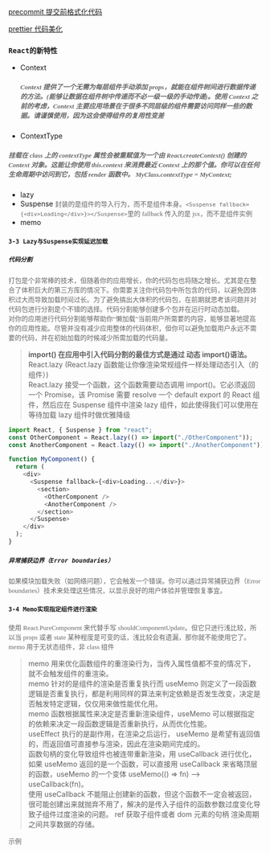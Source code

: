 [precommit 提交前格式化代码](https://prettier.io/docs/en/precommit.html)

[prettier 代码美化](https://prettier.io/docs/en/install.html)

### `React的新特性`

- Context

  ##### <font size=2 color=#666 face="黑体">Context 提供了一个无需为每层组件手动添加 props，就能在组件树间进行数据传递的方法。(能够让数据在组件树中传递而不必一级一级的手动传递)。使用 Context 之前的考虑，Context 主要应用场景在于很多不同层级的组件需要访问同样一些的数据。请谨慎使用，因为这会使得组件的复用性变差</font>

- ContextType

##### <font size=2 color=#666 face="黑体">挂载在 class 上的 contextType 属性会被重赋值为一个由 React.createContext() 创建的 Context 对象。这能让你使用 this.context 来消费最近 Context 上的那个值。你可以在任何生命周期中访问到它，包括 render 函数中。 MyClass.contextType = MyContext;</font>

- lazy
- Suspense
  <font size=2 color=#666 face="黑体">封装的是组件的导入行为，而不是组件本身。`<Suspense fallback={<div>Loading</div>}></Suspense>`里的 fallback 传入的是 jsx，而不是组件实例</font>
- memo

#### `3-3 Lazy与Suspense实现延迟加载`

##### `代码分割 `

<font size=2 color=#666 face="黑体">打包是个非常棒的技术，但随着你的应用增长，你的代码包也将随之增长。尤其是在整合了体积巨大的第三方库的情况下。你需要关注你代码包中所包含的代码，以避免因体积过大而导致加载时间过长。为了避免搞出大体积的代码包，在前期就思考该问题并对代码包进行分割是个不错的选择。代码分割能够创建多个包并在运行时动态加载。<br /></font>
<font size=2 color=#666 face="黑体">对你的应用进行代码分割能够帮助你“懒加载”当前用户所需要的内容，能够显著地提高你的应用性能。尽管并没有减少应用整体的代码体积，但你可以避免加载用户永远不需要的代码，并在初始加载的时候减少所需加载的代码量。</font>

> **import() 在应用中引入代码分割的最佳方式是通过 动态 import()语法。**<br />
> React.lazy (React.lazy 函数能让你像渲染常规组件一样处理动态引入（的组件）)<br />
> React.lazy 接受一个函数，这个函数需要动态调用 import()。它必须返回一个 Promise，该 Promise 需要 resolve 一个 default export 的 React 组件，然后应在 Suspense 组件中渲染 lazy 组件，如此使得我们可以使用在等待加载 lazy 组件时做优雅降级

```javascript
import React, { Suspense } from "react";
const OtherComponent = React.lazy(() => import("./OtherComponent"));
const AnotherComponent = React.lazy(() => import("./AnotherComponent"));

function MyComponent() {
  return (
    <div>
      <Suspense fallback={<div>Loading...</div>}>
        <section>
          <OtherComponent />
          <AnotherComponent />
        </section>
      </Suspense>
    </div>
  );
}
```

##### `异常捕获边界（Error boundaries） `

<font size=2 color=#666 face="黑体">如果模块加载失败（如网络问题），它会触发一个错误。你可以通过异常捕获边界（Error boundaries）技术来处理这些情况，以显示良好的用户体验并管理恢复事宜。</font>

#### `3-4 Memo实现指定组件进行渲染`

<font size=2 color=#666 face="黑体">使用 React.PureComponent 来代替手写 shouldComponentUpdate。但它只进行浅比较，所以当 props 或者 state 某种程度是可变的话，浅比较会有遗漏，那你就不能使用它了。<br /></font>
<font size=2 color=#666 face="黑体">memo 用于无状态组件，非 class 组件</font>

> memo 用来优化函数组件的重渲染行为，当传入属性值都不变的情况下，就不会触发组件的重渲染。<br />
> memo 针对的是组件的渲染是否重复执行而 useMemo 则定义了一段函数逻辑是否重复执行，都是利用同样的算法来判定依赖是否发生改变，决定是否触发特定逻辑，仅仅用来做性能优化用。<br />
> memo 函数根据属性来决定是否重新渲染组件，useMemo 可以根据指定的依赖来决定一段函数逻辑是否重新执行，从而优化性能。<br />
> useEffect 执行的是副作用，在渲染之后运行， useMemo 是希望有返回值的，而返回值可直接参与渲染，因此在渲染期间完成的。<br />
> 函数句柄的变化导致组件也被连带重新渲染，用 useCallback 进行优化，如果 useMemo 返回的是一个函数，可以直接用 useCallback 来省略顶层的函数，useMemo 的一个变体 useMemo(() => fn) --> useCallback(fn)。<br />
> 使用 useCallback 不能阻止创建新的函数，但这个函数不一定会被返回，很可能创建出来就抛弃不用了，解决的是传入子组件的函数参数过度变化导致子组件过度渲染的问题。
> ref 获取子组件或者 dom 元素的句柄 渲染周期之间共享数据的存储。

<font size=2 color=#666 face="黑体">示例</font>
